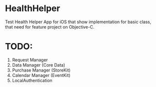 # HealthHelper
Test Health Helper App for iOS that show implementation for basic class, that need for feature project on Objective-C.

# TODO:
1. Request Manager
2. Data Manager (Core Data)
3. Purchase Manager (StoreKit)
4. Calendar Manager (EventKit)
5. LocalAuthentication
